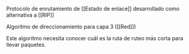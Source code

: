 Protocolo de enrutamiento de [[Estado de enlace]] desarrollado como alternativa a [[RIP]]

Algoritmo de direccionamiento para capa 3 ([[Red]])

Este algoritmo necesita conocer cuál es la ruta de ruteo más corta para llevar paquetes.





